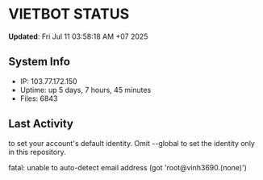 # VIETBOT STATUS
**Updated**: Fri Jul 11 03:58:18 AM +07 2025

## System Info
- IP: 103.77.172.150
- Uptime: up 5 days, 7 hours, 45 minutes
- Files: 6843

## Last Activity

to set your account's default identity.
Omit --global to set the identity only in this repository.

fatal: unable to auto-detect email address (got 'root@vinh3690.(none)')
